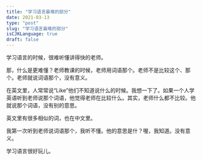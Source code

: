 ```yaml
---
title: "学习语言最难的部分"
date: 2021-03-13
type: "post"
slug: "学习语言最难的部分"
isCJKLanguage: true
draft: false
---
```


学习语言的时候，很难听懂讲得快的老师。

那，什么是更难懂？老师教课的时候，老师用词语那个。老师不是比较这个、那个。老师就说词语那个，没有意义。

在英文里，人常常说“Like”他们不知道说什么的时候。我想一下了。如果一个人学英语听到老师说那个词语，他觉得老师在比较什么。其实，老师什么都不比较。他就说那个词语，没有别的意思。

英文里有很多相似的词，也在中文里。

我第一次听到老师说词语那个，我听不懂。他的意思是什？喔，我知道。没有意义。

学习语言很好玩儿。
